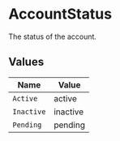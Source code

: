 # AccountStatus

The status of the account.


## Values

| Name       | Value      |
| ---------- | ---------- |
| `Active`   | active     |
| `Inactive` | inactive   |
| `Pending`  | pending    |